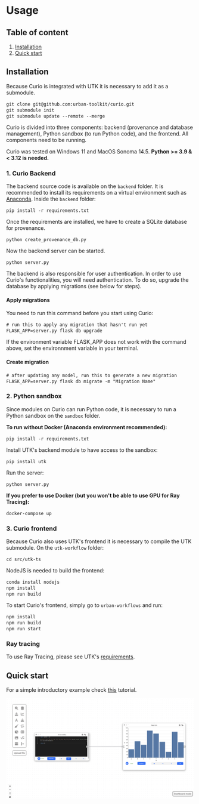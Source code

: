 # Usage

## Table of content
1. [Installation](#installation)
2. [Quick start](#quick-start)

## Installation

Because Curio is integrated with UTK it is necessary to add it as a submodule.

```console
git clone git@github.com:urban-toolkit/curio.git  
git submodule init
git submodule update --remote --merge
```

Curio is divided into three components: backend (provenance and database management), Python sandbox (to run Python code), and the frontend. All components need to be running.

Curio was tested on Windows 11 and MacOS Sonoma 14.5. **Python >= 3.9 & < 3.12 is needed.**

### 1. Curio Backend

The backend source code is available on the `backend` folder. It is recommended to install its requirements on a virtual environment such as [Anaconda](https://anaconda.org). Inside the `backend` folder:

```console
pip install -r requirements.txt
```

Once the requirements are installed, we have to create a SQLite database for provenance.

```console
python create_provenance_db.py
```

Now the backend server can be started.

```console
python server.py
```

The backend is also responsible for user authentication. In order to use Curio's functionalities, you will need authentication. To do so, upgrade the database by applying migrations (see below for steps).

#### Apply migrations

You need to run this command before you start using Curio:

```console
# run this to apply any migration that hasn't run yet
FLASK_APP=server.py flask db upgrade
```

If the environment variable FLASK_APP does not work with the command above, set the environnment variable in your terminal.

#### Create migration

```console
# after updating any model, run this to generate a new migration
FLASK_APP=server.py flask db migrate -m "Migration Name"
```


### 2. Python sandbox

Since modules on Curio can run Python code, it is necessary to run a Python sandbox on the `sandbox` folder.

**To run without Docker (Anaconda environment recommended):**

```console
pip install -r requirements.txt
```

Install UTK's backend module to have access to the sandbox:

```console
pip install utk
```

Run the server:

```console
python server.py
```

**If you prefer to use Docker (but you won't be able to use GPU for Ray Tracing):**

```console
docker-compose up
```

### 3. Curio frontend

Because Curio also uses UTK's frontend it is necessary to compile the UTK submodule. On the `utk-workflow` folder:

```console
cd src/utk-ts
```

NodeJS is needed to build the frontend:

```console
conda install nodejs
npm install
npm run build 
```

To start Curio's frontend, simply go to `urban-workflows` and run:

```console
npm install
npm run build
npm run start
```

### Ray tracing

To use Ray Tracing, please see UTK's [requirements](https://github.com/urban-toolkit/utk).

## Quick start

For a simple introductory example check [this](https://github.com/urban-toolkit/curio/blob/main/docs/QUICK-START.md) tutorial.  

![Tutorial](images/final_result.png?raw=true)


